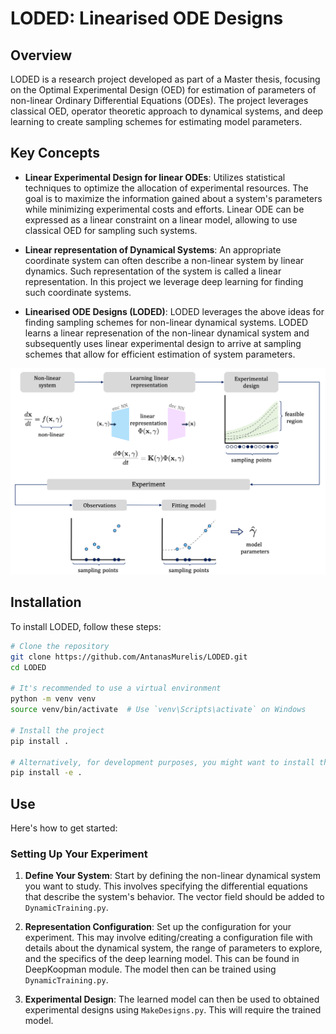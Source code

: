 # LODED: Linearised ODE Designs

## Overview

LODED is a research project developed as part of a Master thesis, focusing on the Optimal Experimental Design (OED) for estimation of parameters of non-linear Ordinary Differential Equations (ODEs). The project leverages classical OED, operator theoretic approach to dynamical systems, and deep learning to create sampling schemes for estimating model parameters. 

## Key Concepts

- **Linear Experimental Design for linear ODEs**: Utilizes statistical techniques to optimize the allocation of experimental resources. The goal is to maximize the information gained about a system's parameters while minimizing experimental costs and efforts. Linear ODE can be expressed as a linear constraint on a linear model, allowing to use classical OED for sampling such systems.

- **Linear representation of Dynamical Systems**: An appropriate coordinate system can often describe a non-linear system by linear dynamics. Such representation of the system is called a linear representation. In this project we leverage deep learning for finding such coordinate systems.

- **Linearised ODE Designs (LODED)**: LODED leverages the above ideas for finding sampling schemes for non-linear dynamical systems. LODED learns a linear represenation of the non-linear dynamical system and subsequently uses linear experimental design to arrive at sampling schemes that allow for efficient estimation of system parameters.


![](docs/images/Overview.png)


## Installation

To install LODED, follow these steps:

```bash
# Clone the repository
git clone https://github.com/AntanasMurelis/LODED.git
cd LODED

# It's recommended to use a virtual environment
python -m venv venv
source venv/bin/activate  # Use `venv\Scripts\activate` on Windows

# Install the project
pip install .

# Alternatively, for development purposes, you might want to install the project in editable mode
pip install -e .
```

## Use

Here's how to get started:

### Setting Up Your Experiment

1. **Define Your System**: Start by defining the non-linear dynamical system you want to study. This involves specifying the differential equations that describe the system's behavior. The vector field should be added to ``` DynamicTraining.py ```.


2. **Representation Configuration**: Set up the configuration for your experiment. This may involve editing/creating a configuration file with details about the dynamical system, the range of parameters to explore, and the specifics of the deep learning model. This can be found in DeepKoopman module. The model then can be trained using ``` DynamicTraining.py ```.

3. **Experimental Design**: The learned model can then be used to obtained experimental designs using ```MakeDesigns.py```. This will require the trained model.
